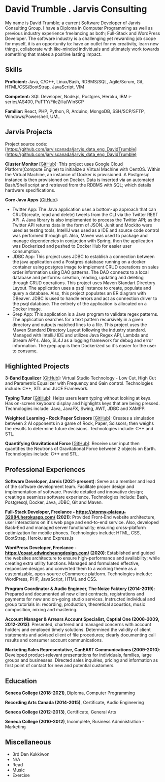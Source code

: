 # David Trumble . Jarvis Consulting

My name is David Trumble; a current Software Developer of Jarvis Consulting Group. I have a Diploma in Computer Programming as well as previous industry experience freelancing as both; Full-Stack and WordPress Developer. The software industry is a challenging yet rewarding job scope for myself, it is an opportunity to: have an outlet for my creativity, learn new things, collaborate with like-minded individuals and ultimately work towards something that makes a positive lasting impact.

## Skills

**Proficient:** Java, C/C++, Linux/Bash, RDBMS/SQL, Agile/Scrum, Git, HTML/CSS/BootStrap, JavaScript, VIM

**Competent:** SQL Developer, Node.js, Postgres, Heroku, IBM i-series/AS400, PuTTY/FileZilla/WinSCP

**Familiar:** React, PHP, Python, R, Arduino, MongoDB, SSH/SCP/SFTP, Windows/Powershell, UML

## Jarvis Projects

Project source code: [https://github.com/jarviscanada/jarvis_data_eng_DavidTrumble](https://github.com/jarviscanada/jarvis_data_eng_DavidTrumble)


**Cluster Monitor** [[GitHub](https://github.com/jarviscanada/jarvis_data_eng_DavidTrumble/tree/master/linux_sql)]: This project uses Google Cloud Platform(Compute Engine) to initialize a Virtual Machine with CentOS. Within the Virtual Machine, an instance of Docker is provisioned. A Postgresql instance is then provisioned on Docker. Data is inserted via an automated Bash/Shell script and retrieved from the RDBMS with SQL; which details hardware specifications.

**Core Java Apps** [[GitHub](https://github.com/jarviscanada/jarvis_data_eng_DavidTrumble/tree/master/core_java)]:
      
  - Twitter App: The Java application uses a bottom-up approach that can CRUD(create, read and delete) tweets from the CLI via the Twitter REST API. A Java library is also implemented to process the Twitter API; as the Twitter API returns data in the form of JSON. Junit and Mockito were used as testing tools, IntelliJ was used as a IDE and source code control was performed through git. Also, Maven was used to package and manage dependencies in conjuction with Spring, then the application was Dockerized and pushed to Docker Hub for easier user consumption.
  - JDBC App: This project uses JDBC to establish a connection between the java application and a Postgres database running on a docker container using postgres image to implement CRUD operations on sales order information using DAO patterns. The DAO connects to a local database and performs: creation, reading, updating and deleting through CRUD operations. This project uses Maven Standart Directory Layout. The application uses a psql instance to create, populate and query a database. Also, this project populates an ER diagram with DBeaver. JDBC is used to handle errors and act as connection driver to the psql database. The entirety of the application is allocated on a Docker image.
  - Grep App: This application is a Java program to validate regex patterns. The application searches for a text pattern recursively in a given directory and outputs matched lines to a file. This project uses the Maven Standard Directory Layout following the industry standard. Managed with IntelliJ IDE and utilizes Java Regex API, Lambda and Stream API's. Also, SL4J as a logging framework for debug and error information. The grep app is then Dockerized so it's easier for the user to consume.


## Highlighted Projects
**3-Band Equalizer** [[GitHub](https://github.com/Plum-Tree-Garden/JUCE/tree/main/3BandEQ)]: Virtual Studio Technology - Low Cut, High Cut and Parametric Equalizer with Frequency and Gain control. Technologies include: C++, STL and JUCE Framework.

**Typing Tutor** [[GitHub](https://github.com/Plum-Tree-Garden/JAVA/tree/main/typingTutor)]: Helps users learn typing without looking at keys. Has on-screen keyboard display and highlights keys that are being pressed. Technologies include: Java, JavaFX, Swing, AWT, JDBC and XAMPP.

**Weighted Learning - Rock Paper Scissors** [[GitHub](https://github.com/Plum-Tree-Garden/cpp/tree/main/RockPaperScissors)]: Creates a simulation between 2 AI opponents in a game of Rock, Paper, Scissors; then weighs the results to determine future decisions. Technologies include: C++ and STL.

**Quantifying Gravitational Force** [[GitHub](https://github.com/Plum-Tree-Garden/cpp/tree/main/quantify/GravitationalForce)]: Receive user input then quantifies the Neutrons of Gravitational Force between 2 objects on Earth. Technologies include: C++ and STL.


## Professional Experiences

**Software Developer, Jarvis (2021-present)**: Serve as a member and lead of the software development team. Facilitate proper design and implementation of software. Provide detailed and innovative design; creating a seamless software experience. Technologies include: Bash, Postgresql, Docker, Java, JDBC, Git and Maven.

**Full-Stack Developer, Freelance - https://stormy-plateau-32984.herokuapp.com/ (2021)**: Provided Front-End website architecture, user interactions on it's web page and end-to-end service. Also, developed Back-End and managed server functionality; ensuring cross-platform optimization for mobile phones. Technologies include: HTML, CSS, BootStrap, Heroku and Express.js

**WordPress Developer, Freelance - https://coast.edwincheungdesign.com/ (2020)**: Established and guided the websites architecture to ensure high-performance and availability; while creating extra utility functions. Managed and formulated effective, responsive designs and converted them to a working theme as a customizable, open-source eCommerce platform. Technologies include: WordPress, PHP, JavaScript, HTML and CSS.

**Program Coordinator & Audio Engineer, The Noize Faktory (2014-2019)**: Prepared and documented all new client contracts, registrations and payments for new and on-going studio services. Instructed individual and group tutorials in: recording, production, theoretical acoustics, music composition, mixing and mastering.

**Account Manager & Arrears Account Specialist, Captial One (2008-2009, 2012-2013)**: Presented, chartered and managed concerns with account holders and employed timely solutions. Determined the validity of client statements and advised client of file procedures; clearly documenting call results and consumer account communications.

**Marketing Sales Representative, CanEAST Communications (2009-2010)**: Developed product-relevant presentations for individuals, families, large groups and businesses. Directed sales inquiries, pricing and information as first point of contact for new and potential customers.


## Education
**Seneca College (2018-2021)**, Diploma, Computer Programming

**Recording Arts Canada (2014-2015)**, Certificate, Audio Engineering

**Seneca College (2012-2013)**, Certificate, General Arts

**Seneca College (2010-2012)**, Incomplete, Business Administration - Marketing


## Miscellaneous
- 3rd Dan Kukkiwon
- N/A
- Read
- Music
- Exercise